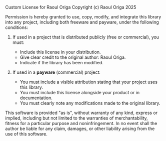 Custom License for Raoul Origa
Copyright (c) Raoul Origa 2025

Permission is hereby granted to use, copy, modify, and integrate this library into any project, including both freeware and payware, under the following conditions:

1. If used in a project that is distributed publicly (free or commercial), you must:
   - Include this license in your distribution.
   - Give clear credit to the original author: Raoul Origa.
   - Indicate if the library has been modified.

2. If used in a **payware** (commercial) project:
   - You must include a visible attribution stating that your project uses this library.
   - You must include this license alongside your product or in documentation.
   - You must clearly note any modifications made to the original library.

This software is provided "as is", without warranty of any kind, express or implied, including but not limited to the warranties of merchantability, fitness for a particular purpose and noninfringement. In no event shall the author be liable for any claim, damages, or other liability arising from the use of this software.

